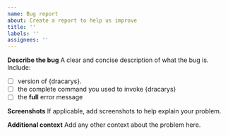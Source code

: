 ```yaml
---
name: Bug report
about: Create a report to help us improve
title: ''
labels: ''
assignees: ''
---
```


**Describe the bug**
A clear and concise description of what the bug is. Include:

- [ ] version of {dracarys}.
- [ ] the complete command you used to invoke {dracarys}
- [ ] the **full** error message

**Screenshots**
If applicable, add screenshots to help explain your problem.

**Additional context**
Add any other context about the problem here.

